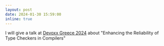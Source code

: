 ```yaml
---
layout: post
date: 2024-01-30 15:59:00
inline: true
---
```


I will give a talk at [Devoxx Greece 2024](https://devoxx.gr/schedule/speaker-details/?id=7251) about "Enhancing the Reliability of Type Checkers in Compilers"
